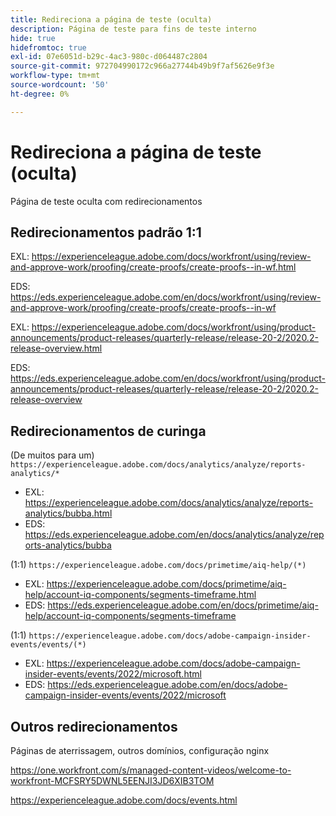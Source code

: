 ```yaml
---
title: Redireciona a página de teste (oculta)
description: Página de teste para fins de teste interno
hide: true
hidefromtoc: true
exl-id: 07e6051d-b29c-4ac3-980c-d064487c2804
source-git-commit: 972704990172c966a27744b49b9f7af5626e9f3e
workflow-type: tm+mt
source-wordcount: '50'
ht-degree: 0%

---
```


# Redireciona a página de teste (oculta)

Página de teste oculta com redirecionamentos

## Redirecionamentos padrão 1:1

EXL: <https://experienceleague.adobe.com/docs/workfront/using/review-and-approve-work/proofing/create-proofs/create-proofs--in-wf.html>

EDS: <https://eds.experienceleague.adobe.com/en/docs/workfront/using/review-and-approve-work/proofing/create-proofs/create-proofs--in-wf>

EXL: <https://experienceleague.adobe.com/docs/workfront/using/product-announcements/product-releases/quarterly-release/release-20-2/2020.2-release-overview.html>

EDS: <https://eds.experienceleague.adobe.com/en/docs/workfront/using/product-announcements/product-releases/quarterly-release/release-20-2/2020.2-release-overview>

## Redirecionamentos de curinga

(De muitos para um) `https://experienceleague.adobe.com/docs/analytics/analyze/reports-analytics/*`

* EXL: <https://experienceleague.adobe.com/docs/analytics/analyze/reports-analytics/bubba.html>
* EDS: <https://eds.experienceleague.adobe.com/en/docs/analytics/analyze/reports-analytics/bubba>

(1:1) `https://experienceleague.adobe.com/docs/primetime/aiq-help/(*)`

* EXL: <https://experienceleague.adobe.com/docs/primetime/aiq-help/account-iq-components/segments-timeframe.html>
* EDS: <https://eds.experienceleague.adobe.com/en/docs/primetime/aiq-help/account-iq-components/segments-timeframe>

(1:1) `https://experienceleague.adobe.com/docs/adobe-campaign-insider-events/events/(*)`

* EXL: <https://experienceleague.adobe.com/docs/adobe-campaign-insider-events/events/2022/microsoft.html>
* EDS: <https://eds.experienceleague.adobe.com/en/docs/adobe-campaign-insider-events/events/2022/microsoft>

## Outros redirecionamentos

Páginas de aterrissagem, outros domínios, configuração nginx

<https://one.workfront.com/s/managed-content-videos/welcome-to-workfront-MCFSRY5DWNL5EENJI3JD6XIB3TOM>

<https://experienceleague.adobe.com/docs/events.html>
